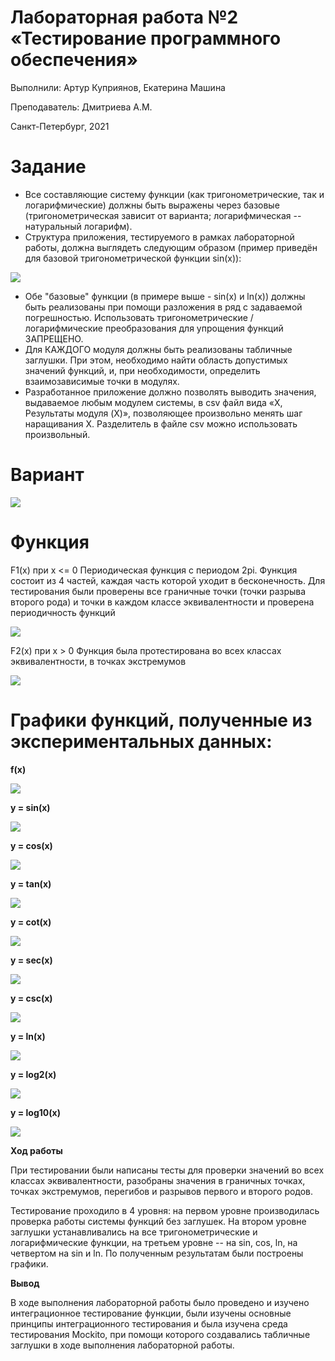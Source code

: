 # Лабораторная работа №2 &laquo;Тестирование программного обеспечения&raquo;

Выполнили: Артур Куприянов, Екатерина Машина

Преподаватель: Дмитриева А.М.

Санкт-Петербург, 2021

Задание
=======
* Все составляющие систему функции (как тригонометрические, так и логарифмические) должны быть выражены через базовые (тригонометрическая зависит от варианта; логарифмическая -- натуральный логарифм).
* Структура приложения, тестируемого в рамках лабораторной работы, должна выглядеть следующим образом (пример приведён для базовой тригонометрической функции sin(x)):

![](./Lab2/task.png)
  
* Обе "базовые" функции (в примере выше - sin(x) и ln(x)) должны быть реализованы при помощи разложения в ряд с задаваемой погрешностью. Использовать тригонометрические / логарифмические преобразования для упрощения функций ЗАПРЕЩЕНО.
* Для КАЖДОГО модуля должны быть реализованы табличные заглушки. При этом, необходимо найти область допустимых значений функций, и, при необходимости, определить взаимозависимые точки в модулях.
* Разработанное приложение должно позволять выводить значения, выдаваемое любым модулем системы, в сsv файл вида «X, Результаты модуля (X)», позволяющее произвольно менять шаг наращивания Х. Разделитель в файле csv можно использовать произвольный.

Вариант
=======

![](./Lab2/math.png)

Функция
======

F1(x) при x <= 0
Периодическая функция с периодом 2pi. Функция состоит из 4 частей, каждая часть
которой уходит в бесконечность. Для тестирования были проверены все граничные
точки (точки разрыва второго рода) и точки в каждом классе эквивалентности и
проверена периодичность функций

![](./Lab2/f1.png)

F2(x) при x > 0
Функция была протестирована во всех классах эквивалентности, в точках экстремумов

![](./Lab2/f2.png)


Графики функций, полученные из экспериментальных данных:
==========

**f(x)**

![](./Lab2/f(x).png)

**y = sin(x)**

![](./Lab2/sin.png)

**y = cos(x)**

![](./Lab2/cos.png)

**y = tan(x)**

![](./Lab2/tan.png)

**y = cot(x)**

![](./Lab2/cot.png)

**y = sec(x)**

![](./Lab2/sec.png)

**y = csc(x)**

![](./Lab2/csc.png)

**y = ln(x)**

![](./Lab2/ln.png)

**y = log2(x)**

![](./Lab2/log2.png)

**y = log10(x)**

![](./Lab2/log10.png)


**Ход работы**

При тестировании были написаны тесты для проверки значений во всех классах
эквивалентности, разобраны значения в граничных точках, точках экстремумов,
перегибов и разрывов первого и второго родов.

Тестирование проходило в 4 уровня: на первом уровне производилась проверка
работы системы функций без заглушек. На втором уровне заглушки устанавливались на все тригонометрические и
логарифмические функции, на третьем уровне -- на sin, cos, ln, на четвертом на sin и ln.
По полученным результатам были построены графики.

**Вывод**

В ходе выполнения лабораторной работы было проведено и изучено интеграционное
тестирование функции, были изучены основные принципы интеграционного
тестирования и была изучена среда тестирования Mockito, при помощи которого
создавались табличные заглушки в ходе выполнения лабораторной работы.

